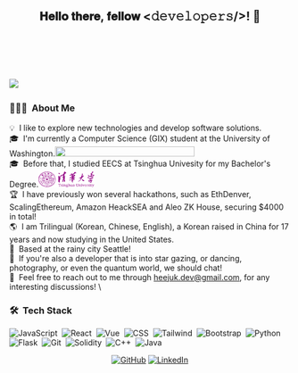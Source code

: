 <div align="center">
<h2> 𝐇𝐞𝐥𝐥𝐨 𝐭𝐡𝐞𝐫𝐞, 𝐟𝐞𝐥𝐥𝐨𝐰 <𝚍𝚎𝚟𝚎𝚕𝚘𝚙𝚎𝚛𝚜/>! 👋
<!-- <img src="https://github.com/ABSphreak/ABSphreak/blob/master/gifs/Hi.gif" width="30"> -->
</h2>
</div>

<!-- [![Typing SVG](https://readme-typing-svg.demolab.com/?lines=Full+Stack+Developer;Actively+looking+for+SDE+roles)](https://git.io/typing-svg) -->
<div style="width: 100%; margin-top: 100px; font-family: Arial, sans-serif;">
  <!-- Replace the value of lines with your desired text -->
  <img src="https://readme-typing-svg.demolab.com/?lines=Full+Stack+Developer;Actively+looking+for+SDE+roles" style="width: 100vw";/>
</div>

### 👩🏻‍💻 &nbsp;About Me


💡 &nbsp;I like to explore new technologies and develop software solutions.\
🎓 &nbsp;I'm currently a Computer Science (GIX) student at the University of Washington.<img src="https://uw-s3-cdn.s3.us-west-2.amazonaws.com/wp-content/uploads/sites/98/2014/09/07214441/Signature_Left_Purple_Hex.png" width="250" height = "18">
\
🎓 &nbsp;Before that, I studied EECS at Tsinghua Univesity for my Bachelor's Degree.<img src="https://raw.githubusercontent.com/HeeJu-K/HeeJu-K/main/Tsinghua_logo-cropped.svg" width="100" height="28" >
\
🏆 &nbsp;I have previously won several hackathons, such as EthDenver, ScalingEthereum, Amazon HeackSEA and Aleo ZK House, securing $4000 in total! \
🌎 &nbsp;I am Trilingual (Korean, Chinese, English), a Korean raised in China for 17 years and now studying in the United States.\
📍 &nbsp;Based at the rainy city Seattle! \
🔭 &nbsp;If you're also a developer that is into star gazing, or dancing, photography, or even the quantum world, we should chat! \
💬 &nbsp;Feel free to reach out to me through heejuk.dev@gmail.com, for any interesting discussions! \
<!-- 📄 &nbsp;Please have a look at my [Résumé](https://www.adityavsingh.com/resume.html) for more details about me. I'm open to feedback and suggestions! -->

<div>
<!-- <img src="https://github-readme-stats.vercel.app/api?username=HeeJu-K&amp;show_icons=true&amp;theme=radical" alt="GitHub Readme Stats" style="width: 50%;"> -->

<!-- <img src="https://github-readme-stats.vercel.app/api/top-langs/?username=HeeJu-K&layout=compact&amp;show_icons=true&amp;theme=radical" alt="Top Langs" style="width: 45%;"> -->
</div>

### 🛠 &nbsp;Tech Stack

![JavaScript](https://img.shields.io/badge/-JavaScript-05122A?style=flat&logo=javascript&logoColor=1572B6)&nbsp;
![React](https://img.shields.io/badge/-React-05122A?style=flat&logo=react&logoColor=1572B6)&nbsp;
![Vue](https://img.shields.io/badge/-Vue-05122A?style=flat&logo=vue&logoColor=1572B6)&nbsp;
![CSS](https://img.shields.io/badge/-CSS-05122A?style=flat&logo=CSS3&logoColor=1572B6)&nbsp;
![Tailwind](https://img.shields.io/badge/-Tailwind-05122A?style=flat&logo=Tailwind&logoColor=00599C)&nbsp;
![Bootstrap](https://img.shields.io/badge/-Bootstrap-05122A?style=flat&logo=Bootstrap&logoColor=00599C)&nbsp;
![Python](https://img.shields.io/badge/-Python-05122A?style=flat&logo=python&logoColor=FFA518)&nbsp;
![Flask](https://img.shields.io/badge/-Flask-05122A?style=flat&logo=flask&logoColor=FFA518)&nbsp;
![Git](https://img.shields.io/badge/-Git-05122A?style=flat&logo=git&logoColor=FFA518)&nbsp;
![Solidity](https://img.shields.io/badge/-Solidity-05122A?style=flat&logo=solidity&logoColor=FFA518)&nbsp;
![C++](https://img.shields.io/badge/-C++-05122A?style=flat&logo=C%2B%2B&logoColor=FFA518)&nbsp;
![Java](https://img.shields.io/badge/-Java-05122A?style=flat&logo=Java&logoColor=FFA518)&nbsp;

<!-- ![Illustrator](https://img.shields.io/badge/-Illustrator-05122A?style=flat&logo=adobe-illustrator)&nbsp;
![Photoshop](https://img.shields.io/badge/-Photoshop-05122A?style=flat&logo=adobe-photoshop)&nbsp;
![InDesign](https://img.shields.io/badge/-InDesign-05122A?style=flat&logo=adobe-indesign) -->

<!-- ![Django](https://img.shields.io/badge/-Django-05122A?style=flat&logo=django&logoColor=092E20)&nbsp; -->
<!-- ![Bootstrap](https://img.shields.io/badge/-Bootstrap-05122A?style=flat&logo=bootstrap&logoColor=563D7C)\ -->
<!-- ![RStudio](https://img.shields.io/badge/-RStudio-05122A?style=flat&logo=rstudio)&nbsp; -->
<!-- ![Eclipse](https://img.shields.io/badge/-Eclipse-05122A?style=flat&logo=eclipse-ide&logoColor=2C2255)\ -->

<div align="center">
    <a href="https://github.com/HeeJu-K" target="_blank"><img alt="GitHub" src="https://img.shields.io/badge/@HeeJu-K?style=flat-square&logo=GitHub&logoColor=black&labelBgColor=white"></a>
    <a href="https://www.linkedin.com/in/HeeJu-K" target="_blank"><img alt="LinkedIn" src="https://img.shields.io/badge/-LinkedIn-0077B5?style=flat-square&logo=Linkedin&logoColor=white"></a>
</div>
